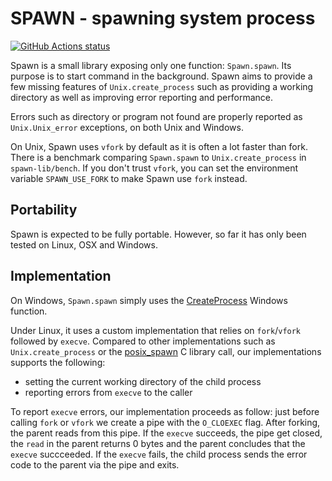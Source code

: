 # SPAWN - spawning system process

[![GitHub Actions status][actions-img]][actions]

[actions]:        https://github.com/janestreet/spawn/actions
[actions-img]:    https://github.com/janestreet/spawn/actions/workflows/workflow.yml/badge.svg

Spawn is a small library exposing only one function:
`Spawn.spawn`. Its purpose is to start command in the
background. Spawn aims to provide a few missing features of
`Unix.create_process` such as providing a working directory as well as
improving error reporting and performance.

Errors such as directory or program not found are properly reported as
`Unix.Unix_error` exceptions, on both Unix and Windows.

On Unix, Spawn uses `vfork` by default as it is often a lot faster
than fork. There is a benchmark comparing `Spawn.spawn` to
`Unix.create_process` in `spawn-lib/bench`. If you don't trust
`vfork`, you can set the environment variable `SPAWN_USE_FORK` to make
Spawn use `fork` instead.

## Portability

Spawn is expected to be fully portable. However, so far it has only
been tested on Linux, OSX and Windows.

## Implementation

On Windows, `Spawn.spawn` simply uses the
[CreateProcess][CreateProcess] Windows function.

Under Linux, it uses a custom implementation that relies on
`fork`/`vfork` followed by `execve`. Compared to other implementations
such as `Unix.create_process` or the [posix_spawn][posixspawn] C
library call, our implementations supports the following:

- setting the current working directory of the child process
- reporting errors from `execve` to the caller

To report `execve` errors, our implementation proceeds as follow: just
before calling `fork` or `vfork` we create a pipe with the `O_CLOEXEC`
flag. After forking, the parent reads from this pipe. If the `execve`
succeeds, the pipe get closed, the `read` in the parent returns 0
bytes and the parent concludes that the `execve` succceeded. If the
`execve` fails, the child process sends the error code to the parent
via the pipe and exits.

[CreateProcess]: https://docs.microsoft.com/en-gb/windows/win32/api/processthreadsapi/nf-processthreadsapi-createprocessa?redirectedfrom=MSDN
[posixspawn]: http://man7.org/linux/man-pages/man3/posix_spawn.3.html
